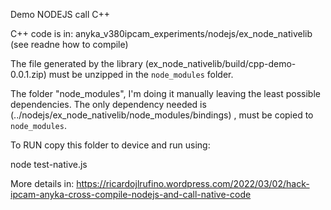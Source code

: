Demo NODEJS call C++

C++ code is in: anyka_v380ipcam_experiments/nodejs/ex_node_nativelib (see readne how to compile)

The file generated by the library (ex_node_nativelib/build/cpp-demo-0.0.1.zip) must be unzipped in the `node_modules` folder.

The folder "node_modules", I'm doing it manually leaving the least possible dependencies. 
The only dependency needed is (../nodejs/ex_node_nativelib/node_modules/bindings) , must be copied to `node_modules`.

To RUN copy this folder to device and run using:

node test-native.js

More details in:
https://ricardojlrufino.wordpress.com/2022/03/02/hack-ipcam-anyka-cross-compile-nodejs-and-call-native-code